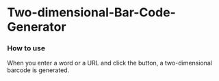 # Two-dimensional-Bar-Code-Generator

### How to use
When you enter a word or a URL and click the button, a two-dimensional barcode is generated.
